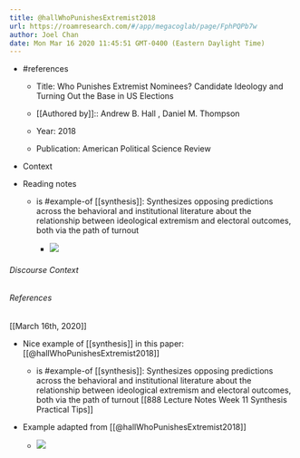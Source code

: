 ```yaml
---
title: @hallWhoPunishesExtremist2018
url: https://roamresearch.com/#/app/megacoglab/page/FphPQPb7w
author: Joel Chan
date: Mon Mar 16 2020 11:45:51 GMT-0400 (Eastern Daylight Time)
---
```


- #references

    - Title: Who Punishes Extremist Nominees? Candidate Ideology and Turning Out the Base in US Elections

    - [[Authored by]]::  Andrew B. Hall ,  Daniel M. Thompson

    - Year: 2018

    - Publication: American Political Science Review
- Context
- Reading notes

    - is #example-of [[synthesis]]: Synthesizes opposing predictions across the behavioral and institutional literature about the relationship between ideological extremism and electoral outcomes, both via the path of turnout

        - ![](https://firebasestorage.googleapis.com/v0/b/firescript-577a2.appspot.com/o/imgs%2Fapp%2Fmegacoglab%2FoaVqjX2Q4O?alt=media&token=cf3a41e8-93a7-4871-9e8c-2a68ee3dc0c0)

###### Discourse Context



###### References

[[March 16th, 2020]]

- Nice example of [[synthesis]] in this paper: [[@hallWhoPunishesExtremist2018]]

    - is #example-of [[synthesis]]: Synthesizes opposing predictions across the behavioral and institutional literature about the relationship between ideological extremism and electoral outcomes, both via the path of turnout
[[888 Lecture Notes Week 11 Synthesis Practical Tips]]

- Example adapted from [[@hallWhoPunishesExtremist2018]]

    - ![](https://firebasestorage.googleapis.com/v0/b/firescript-577a2.appspot.com/o/imgs%2Fapp%2Fmegacoglab%2FjXWtvkhtjL?alt=media&token=79d8e1b2-3792-4a55-a429-8bcf245241ea)
